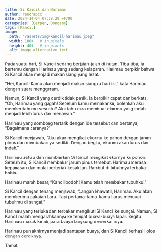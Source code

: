 ```yaml
---
title: Si Kancil dan Harimau
author: rendrapcx
date: 2024-10-04 07:38:29 +0700
categories: [Cerpen, Dongeng]
tags: [Kancil]
image:
  path: "/assets/img/kancil-harimau.jpeg"
  width: 1000   # in pixels
  height: 400   # in pixels
  alt: image alternative text
---
```



Pada suatu hari, Si Kancil sedang berjalan-jalan di hutan. Tiba-tiba, ia bertemu dengan Harimau yang sedang kelaparan. Harimau berpikir bahwa Si Kancil akan menjadi makan siang yang lezat.

“Hei, Kancil! Kamu akan menjadi makan siangku hari ini,” kata Harimau dengan suara menggeram.

Namun, Si Kancil yang cerdik tidak panik. Ia berpikir cepat dan berkata, “Oh, Harimau yang gagah! Sebelum kamu memakanku, bolehkah aku memberitahumu sesuatu? Aku tahu cara membuat ekormu yang indah menjadi lebih lurus dan menawan.”

Harimau yang sombong tertarik dengan ide tersebut dan bertanya, “Bagaimana caranya?”

Si Kancil menjawab, “Aku akan mengikat ekormu ke pohon dengan jarum pinus dan membakarnya sedikit. Dengan begitu, ekormu akan lurus dan indah.”

Harimau setuju dan membiarkan Si Kancil mengikat ekornya ke pohon. Setelah itu, Si Kancil membakar jarum pinus tersebut. Harimau merasa kepanasan dan mulai berteriak kesakitan. Rambut di tubuhnya terbakar habis.

Harimau marah besar, “Kancil bodoh! Kamu telah membakar tubuhku!”

Si Kancil dengan tenang menjawab, “Jangan khawatir, Harimau. Aku akan memberimu pakaian baru. Tapi pertama-tama, kamu harus mencuci tubuhmu di sungai.”

Harimau yang terluka dan terbakar mengikuti Si Kancil ke sungai. Namun, Si Kancil malah mengarahkannya ke tempat buaya-buaya lapar. Begitu Harimau masuk ke air, para buaya langsung menerkamnya.

Harimau pun akhirnya menjadi santapan buaya, dan Si Kancil berhasil lolos dengan cerdiknya.


Tamat.